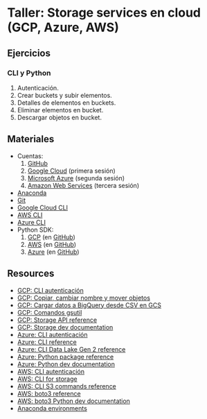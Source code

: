 # Taller: Storage services en cloud (GCP, Azure, AWS)

## Ejercicios
### CLI y Python
1) Autenticación.
2) Crear buckets y subir elementos.
3) Detalles de elementos en buckets.
4) Eliminar elementos en bucket.
5) Descargar objetos en bucket.

## Materiales
* Cuentas:
    1) [GitHub](https://github.com/)
    2) [Google Cloud](https://cloud.google.com/) (primera sesión)
    3) [Microsoft Azure](https://azure.microsoft.com/en-us/) (segunda sesión)
    4) [Amazon Web Services](https://aws.amazon.com/) (tercera sesión)
* [Anaconda](https://www.anaconda.com/products/individual)
* [Git](https://git-scm.com/downloads)
* [Google Cloud CLI](https://cloud.google.com/sdk/docs/install)
* [AWS CLI](https://docs.aws.amazon.com/cli/latest/userguide/install-cliv2.html)
* [Azure CLI](https://docs.microsoft.com/en-us/cli/azure/install-azure-cli)
* Python SDK:
    1) [GCP](https://cloud.google.com/python/docs/reference) (en [GitHub](https://github.com/googleapis/google-cloud-python))
    2) [AWS](https://aws.amazon.com/sdk-for-python/) (en [GitHub](https://github.com/boto/boto3))
    3) [Azure](https://docs.microsoft.com/en-us/azure/developer/python/azure-sdk-library-package-index) (en [GitHub](https://github.com/Azure/azure-sdk-for-python))

## Resources
* [GCP: CLI autenticación](https://cloud.google.com/sdk/docs/initializing)
* [GCP: Copiar, cambiar nombre y mover objetos](https://cloud.google.com/storage/docs/copying-renaming-moving-objects)
* [GCP: Cargar datos a BigQuery desde CSV en GCS](https://cloud.google.com/bigquery/docs/loading-data-cloud-storage-csv)
* [GCP: Comandos gsutil](https://cloud.google.com/storage/docs/gsutil/addlhelp/TopLevelCommandLineOptions)
* [GCP: Storage API reference](https://cloud.google.com/storage/docs/reference/libraries)
* [GCP: Storage dev documentation](https://googleapis.dev/python/storage/latest/client.html)
* [Azure: CLI autenticación](https://docs.microsoft.com/en-us/cli/azure/install-azure-cli-windows)
* [Azure: CLI reference](https://docs.microsoft.com/en-us/cli/azure/reference-index)
* [Azure: CLI Data Lake Gen 2 reference](https://docs.microsoft.com/en-us/cli/azure/storage/fs)
* [Azure: Python package reference](https://docs.microsoft.com/es-es/python/api/azure-storage-file-datalake/azure.storage.filedatalake?view=azure-python)
* [Azure: Python dev documentation](https://azuresdkdocs.blob.core.windows.net/$web/python/azure-storage-file-datalake/12.5.0/azure.storage.filedatalake.html)
* [AWS: CLI autenticación](https://docs.aws.amazon.com/cli/latest/userguide/cli-configure-quickstart.html)
* [AWS: CLI for storage](https://docs.aws.amazon.com/es_es/cli/latest/userguide/cli-services-s3-commands.html)
* [AWS: CLI S3 commands reference](https://awscli.amazonaws.com/v2/documentation/api/latest/reference/s3/index.html)
* [AWS: boto3 reference](https://docs.aws.amazon.com/pythonsdk/)
* [AWS: boto3 Python dev documentation](https://boto3.amazonaws.com/v1/documentation/api/latest/index.html)
* [Anaconda environments](https://conda.io/projects/conda/en/latest/user-guide/tasks/manage-environments.html)